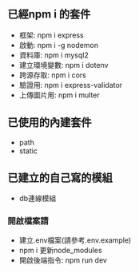 ## 已經npm i 的套件
- 框架: npm i express
- 啟動: npm i -g nodemon
- 資料庫: npm i mysql2
- 建立環境變數: npm i dotenv
- 跨源存取: npm i cors
- 驗證用: npm i express-validator
- 上傳圖片用: npm i multer

## 已使用的內建套件
- path
- static

## 已建立的自己寫的模組
- db連線模組

### 開啟檔案請
- 建立.env檔案(請參考.env.example)
- npm i 更新node_modules
- 開啟後端指令: npm run dev
